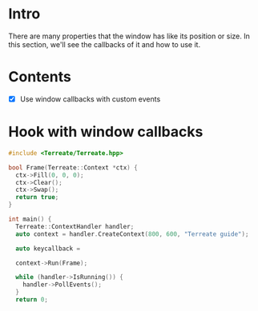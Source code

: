 # Intro
There are many properties that the window has like its position or size. In this section, we'll see the callbacks of it and how to use it. 

# Contents
- [x] Use window callbacks with custom events

# Hook with window callbacks
```cpp
#include <Terreate/Terreate.hpp>

bool Frame(Terreate::Context *ctx) {
  ctx->Fill(0, 0, 0);
  ctx->Clear();
  ctx->Swap();
  return true;
}

int main() {
  Terreate::ContextHandler handler;
  auto context = handler.CreateContext(800, 600, "Terreate guide");

  auto keycallback = 

  context->Run(Frame);

  while (handler->IsRunning()) {
    handler->PollEvents();
  }
  return 0;
